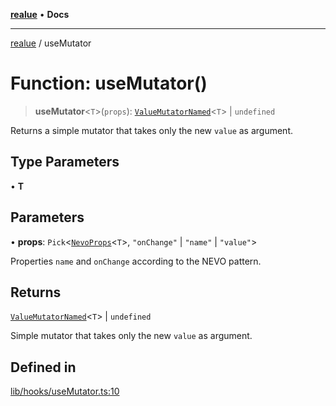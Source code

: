 [**realue**](../README.md) • **Docs**

***

[realue](../README.md) / useMutator

# Function: useMutator()

> **useMutator**\<`T`\>(`props`): [`ValueMutatorNamed`](../type-aliases/ValueMutatorNamed.md)\<`T`\> \| `undefined`

Returns a simple mutator that takes only the new `value` as argument.

## Type Parameters

• **T**

## Parameters

• **props**: `Pick`\<[`NevoProps`](../type-aliases/NevoProps.md)\<`T`\>, `"onChange"` \| `"name"` \| `"value"`\>

Properties `name` and `onChange` according to the NEVO pattern.

## Returns

[`ValueMutatorNamed`](../type-aliases/ValueMutatorNamed.md)\<`T`\> \| `undefined`

Simple mutator that takes only the new `value` as argument.

## Defined in

[lib/hooks/useMutator.ts:10](https://github.com/nevoland/realue/blob/3725e41dc2da74d7ef5636bc888841beee7f9b39/lib/hooks/useMutator.ts#L10)
